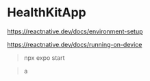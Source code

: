 # HealthKitApp

https://reactnative.dev/docs/environment-setup


https://reactnative.dev/docs/running-on-device

> npx expo start


> a
